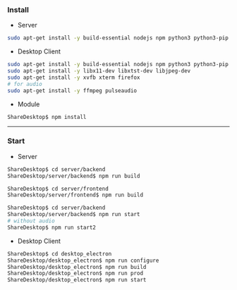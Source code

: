 ### Install

* Server
```bash
sudo apt-get install -y build-essential nodejs npm python3 python3-pip
```

* Desktop Client
```bash
sudo apt-get install -y build-essential nodejs npm python3 python3-pip
sudo apt-get install -y libx11-dev libxtst-dev libjpeg-dev
sudo apt-get install -y xvfb xterm firefox
# for audio
sudo apt-get install -y ffmpeg pulseaudio

```

* Module
```
ShareDesktop$ npm install
```

---

### Start

* Server
```bash
ShareDesktop$ cd server/backend
ShareDesktop/server/backend$ npm run build

ShareDesktop$ cd server/frontend
ShareDesktop/server/frontend$ npm run build

ShareDesktop$ cd server/backend
ShareDesktop/server/backend$ npm run start
# without audio
ShareDesktop$ npm run start2
```

* Desktop Client
```bash
ShareDesktop$ cd desktop_electron
ShareDesktop/desktop_electron$ npm run configure
ShareDesktop/desktop_electron$ npm run build
ShareDesktop/desktop_electron$ npm run prod
ShareDesktop/desktop_electron$ npm run start
```